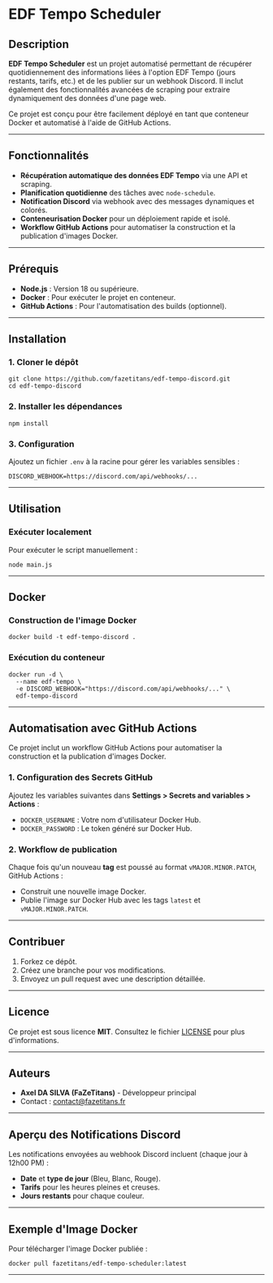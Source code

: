 # EDF Tempo Scheduler

## Description

**EDF Tempo Scheduler** est un projet automatisé permettant de récupérer quotidiennement des informations liées à l'option EDF Tempo (jours restants, tarifs, etc.) et de les publier sur un webhook Discord. Il inclut également des fonctionnalités avancées de scraping pour extraire dynamiquement des données d'une page web.

Ce projet est conçu pour être facilement déployé en tant que conteneur Docker et automatisé à l'aide de GitHub Actions.

---

## Fonctionnalités

- **Récupération automatique des données EDF Tempo** via une API et scraping.
- **Planification quotidienne** des tâches avec `node-schedule`.
- **Notification Discord** via webhook avec des messages dynamiques et colorés.
- **Conteneurisation Docker** pour un déploiement rapide et isolé.
- **Workflow GitHub Actions** pour automatiser la construction et la publication d'images Docker.

---

## Prérequis

- **Node.js** : Version 18 ou supérieure.
- **Docker** : Pour exécuter le projet en conteneur.
- **GitHub Actions** : Pour l'automatisation des builds (optionnel).

---

## Installation

### 1. Cloner le dépôt
```
git clone https://github.com/fazetitans/edf-tempo-discord.git
cd edf-tempo-discord
```

### 2. Installer les dépendances
```
npm install
```

### 3. Configuration
Ajoutez un fichier `.env` à la racine pour gérer les variables sensibles :
```
DISCORD_WEBHOOK=https://discord.com/api/webhooks/... 
```

---

## Utilisation

### Exécuter localement
Pour exécuter le script manuellement :
```
node main.js
```

---

## Docker

### Construction de l'image Docker
```
docker build -t edf-tempo-discord .
```

### Exécution du conteneur
```
docker run -d \
  --name edf-tempo \
  -e DISCORD_WEBHOOK="https://discord.com/api/webhooks/..." \
  edf-tempo-discord
```

---

## Automatisation avec GitHub Actions

Ce projet inclut un workflow GitHub Actions pour automatiser la construction et la publication d'images Docker.

### 1. Configuration des Secrets GitHub
Ajoutez les variables suivantes dans **Settings > Secrets and variables > Actions** :
- `DOCKER_USERNAME` : Votre nom d'utilisateur Docker Hub.
- `DOCKER_PASSWORD` : Le token généré sur Docker Hub.

### 2. Workflow de publication
Chaque fois qu'un nouveau **tag** est poussé au format `vMAJOR.MINOR.PATCH`, GitHub Actions :
- Construit une nouvelle image Docker.
- Publie l'image sur Docker Hub avec les tags `latest` et `vMAJOR.MINOR.PATCH`.

---

## Contribuer

1. Forkez ce dépôt.
2. Créez une branche pour vos modifications.
3. Envoyez un pull request avec une description détaillée.

---

## Licence

Ce projet est sous licence **MIT**. Consultez le fichier [LICENSE](LICENSE) pour plus d'informations.

---

## Auteurs

- **Axel DA SILVA (FaZeTitans)** - Développeur principal
- Contact : [contact@fazetitans.fr](mailto:contact@fazetitans.fr)

---

## Aperçu des Notifications Discord

Les notifications envoyées au webhook Discord incluent (chaque jour à 12h00 PM) :
- **Date** et **type de jour** (Bleu, Blanc, Rouge).
- **Tarifs** pour les heures pleines et creuses.
- **Jours restants** pour chaque couleur.

---

## Exemple d'Image Docker

Pour télécharger l'image Docker publiée :
```
docker pull fazetitans/edf-tempo-scheduler:latest
```

---
